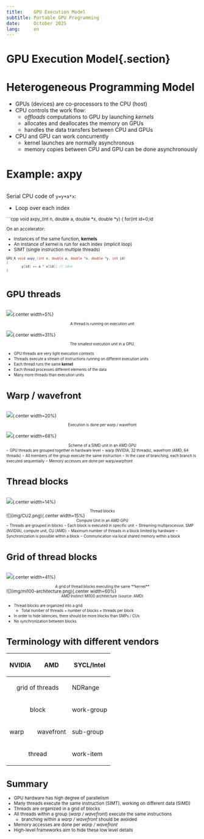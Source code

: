 ```yaml
---
title:    GPU Execution Model
subtitle: Portable GPU Programming
date:     October 2025
lang:     en
---
```


# GPU Execution Model{.section}

#  Heterogeneous Programming Model

- GPUs (devices) are co-processors to the CPU (host)
- CPU controls the work flow:
  - *offloads* computations to GPU by launching *kernels*
  - allocates and deallocates the memory on GPUs
  - handles the data transfers between CPU and GPUs
- CPU and GPU can work concurrently
   - kernel launches are normally asynchronous
   - memory copies between CPU and GPU can be done asynchronously

# Example: axpy

<div class="column">

Serial CPU code of `y=y+a*x`:

- Loop over each index

<small>
```cpp
void axpy_(int n, double a, double *x, double *y)
{
    for(int id=0;id<n; id++) {
        y[id] += a * x[id];
    }
}
```
</small>
</div>

<div class="column">

On an accelerator:

- Instances of the same function, **kernels**
- An instance of kernel is run for each index (implicit loop)
- SIMT (single instruction multiple threads)
<small>

```cpp
GPU_K void axpy_(int n, double a, double *x, double *y, int id)
{
        y[id] += a * x[id]; // id<n
}

```
</small>

</div>



# GPU threads

<div class="column">


![](img/work_item.png){.center width=5%}

<div align="center"><small>A thread is running on execution unit</small></div>

</div>

<div class="column">

![](img/amd_simd_lanet.png){.center width=31%} 

<div align="center"><small>The smallest execution unit in a GPU.</small></div>
</div>

- <small>GPU threads are very light execution contexts</small>
- <small>Threads execute a stream of instructions running on different execution units</small>
- <small>Each thread runs the same **kernel**</small>
- <small>Each thread processes different elements of the data</small>
- <small>Many more threads than execution units</small>

# Warp / wavefront

<div class="column">


![](img/sub_group.png){.center width=20%}

<div align="center"><small>Execution is done per warp / wavefront</small></div>

</div>

<div class="column">

![](img/amd_simd_unit.png){.center width=68%} 

<div align="center"><small>Scheme of a SIMD unit in an AMD GPU</small></div>
</div>
- <small>GPU threads are grouped together in hardware level</small>
    - <small>warp (NVIDIA, 32 threads), wavefront (AMD, 64 threads)</small>
- <small>All members of the group execute the same instruction</small>
- <small>In the case of branching, each branch is executed sequentially</small>
- <small>Memory accesses are done per warp/warpfront</small>

# Thread blocks

<div class="column">

![](img/work_group.png){.center width=14%}

<div align="center"><small>Thread blocks</small></div>

</div>

<div class="column">
![](img/CU2.png){.center width=15%}

<div align="center"><small>Compute Unit in an AMD GPU</small></div>
</div>
- <small>Threads are grouped in blocks</small>
- <small>Each block is executed in specific unit</small>
    - <small>Streaming multiprocessor, SMP (NVIDIA), compute unit, CU (AMD)</small>
- <small>Maximum number of threads in  a block limited by hardware</small>
- <small>Synchronization is possible within a block</small>
- <small>Communication via local shared memory within a block</small>

# Grid of thread blocks

<div class="column">

![](img/Grid_threads.png){.center width=41%}

<div align="center"><small>A grid of thread blocks executing the same **kernel**</small></div>

</div>

<div class="column">
![](img/mi100-architecture.png){.center width=60%}

<div align="center"><small>AMD Instinct MI100 architecture (source: AMD)</small></div>
</div>

- <small>Thread blocks are organized into a grid</small>
    - <small>Total number of threads = number of blocks $\mathrm{\times}$ threads per block</small>
- <small>In order to hide latencies, there should be more blocks than SMPs / CUs</small>
- <small>No synchronization between blocks</small>

# Terminology with different vendors


<table class="docutils align-center" id="id7">
<thead>
<tr class="row-odd"><th class="head"><p>NVIDIA</p></th>
<th class="head"><p>AMD</p></th>
<th class="head"><p>SYCL/Intel</p></th>
</tr>
</thead>
<tbody>
<tr class="row-even"><td style="text-align: center"; colspan="2"><p>grid of threads</p></td>
<td><p>NDRange</p></td>
</tr>
<tr class="row-odd"><td style="text-align: center"; colspan="2"><p>block</p></td>
<td><p>work-group</p></td>
</tr>
<tr class="row-even"><td><p>warp</p></td>
<td><p>wavefront</p></td>
<td><p>sub-group</p></td>
</tr>
<tr class="row-odd"><td style="text-align: center"; colspan="2"><p>thread</p></td>
<td><p>work-item</p></td>
</tr>
</tbody>
</table>

# Summary

- GPU hardware has high degree of parallelism
- Many threads execute the same instruction (SIMT), working on different data (SIMD)
- Threads are organized in a grid of blocks 
- All threads within a group (*warp / wavefront*) execute the same instructions
    - branching within a *warp / wavefront* should be avoided
- Memory accesses are done per *warp / wavefront*
- High-level frameworks aim to hide these low level details



